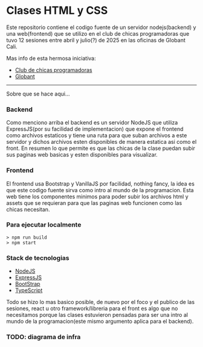 # Clases HTML y CSS

Este repositorio contiene el codigo fuente de un servidor nodejs(backend) y una web(frontend) que se utilizo en el club de chicas programadoras que tuvo 12 sesiones entre abril y julio(?) de 2025 en las oficinas de Globant Cali.   

Mas info de esta hermosa iniciativa:   

* [Club de chicas programadoras](https://www.chicasprogramadoras.club/)  
* [Globant](https://www.globant.com/be-kind/esg)   

---

Sobre que se hace aqui...

### Backend  

Como menciono arriba el backend es un servidor NodeJS que utiliza ExpressJS(por su facilidad de implementacion) que expone el frontend como archivos estaticos y tiene una ruta para que suban archivos a este servidor y dichos archivos esten disponibles de manera estatica asi como el front. En resumen lo que permite es que las chicas de la clase puedan subir sus paginas web basicas y esten disponibles para visualizar.

### Frontend  

El frontend usa Bootstrap y VanillaJS por facilidad, nothing fancy, la idea es que este codigo fuente sirva como intro al mundo de la programacion. Esta web tiene los componentes minimos para poder subir los archivos html y assets que se requieran para que las paginas web funcionen como las chicas necesitan.

### Para ejecutar localmente

```
> npm run build
> npm start
```

### Stack de tecnologias
- [NodeJS](https://nodejs.org/en)
- [ExpressJS](https://expressjs.com/)
- [BootStrap](https://getbootstrap.com/)
- [TypeScript](https://www.typescriptlang.org/)  
  

Todo se hizo lo mas basico posible, de nuevo por el foco y el publico de las sesiones, react u otro framework/libreria para el front es algo que no necesitamos porque las clases estuvieron pensadas para ser una intro al mundo de la programacion(este mismo argumento aplica para el backend).

### TODO: diagrama de infra 